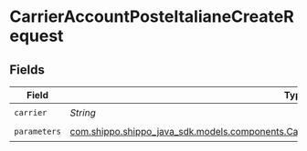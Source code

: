 # CarrierAccountPosteItalianeCreateRequest


## Fields

| Field                                                                                                                                                                            | Type                                                                                                                                                                             | Required                                                                                                                                                                         | Description                                                                                                                                                                      | Example                                                                                                                                                                          |
| -------------------------------------------------------------------------------------------------------------------------------------------------------------------------------- | -------------------------------------------------------------------------------------------------------------------------------------------------------------------------------- | -------------------------------------------------------------------------------------------------------------------------------------------------------------------------------- | -------------------------------------------------------------------------------------------------------------------------------------------------------------------------------- | -------------------------------------------------------------------------------------------------------------------------------------------------------------------------------- |
| `carrier`                                                                                                                                                                        | *String*                                                                                                                                                                         | :heavy_check_mark:                                                                                                                                                               | N/A                                                                                                                                                                              | poste_italiane                                                                                                                                                                   |
| `parameters`                                                                                                                                                                     | [com.shippo.shippo_java_sdk.models.components.CarrierAccountPosteItalianeCreateRequestParameters](../../models/components/CarrierAccountPosteItalianeCreateRequestParameters.md) | :heavy_check_mark:                                                                                                                                                               | N/A                                                                                                                                                                              |                                                                                                                                                                                  |